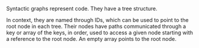 Syntactic graphs represent code.
They have a tree structure.

In context, they are named through IDs, which can be used to point to the root node in each tree. Their nodes have paths communicated through a key or array of the keys, in order, used to access a given node starting with a reference to the root node. An empty array points to the root node.
